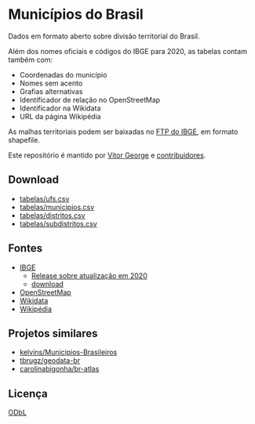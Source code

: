 # Municípios do Brasil

Dados em formato aberto sobre divisão territorial do Brasil.

Além dos nomes oficiais e códigos do IBGE para 2020, as tabelas contam também com:

- Coordenadas do município
- Nomes sem acento
- Grafias alternativas
- Identificador de relação no OpenStreetMap
- Identificador na Wikidata
- URL da página Wikipédia

As malhas territoriais podem ser baixadas no [FTP do IBGE](ftp://geoftp.ibge.gov.br/organizacao_do_territorio/malhas_territoriais/malhas_municipais/municipio_2020/Brasil/BR), em formato shapefile.

Este repositório é mantido por [Vitor George](https://github.com/vgeorge) e [contribuidores](https://github.com/mapaslivres/localidades/graphs/contributors).

## Download

- [tabelas/ufs.csv](tabelas/ufs.csv)
- [tabelas/municipios.csv](tabelas/municipios.csv)
- [tabelas/distritos.csv](tabelas/distritos.csv)
- [tabelas/subdistritos.csv](tabelas/subdistritos.csv)

## Fontes

- [IBGE](https://www.ibge.gov.br)
  - [Release sobre atualização em 2020](https://agenciadenoticias.ibge.gov.br/agencia-sala-de-imprensa/2013-agencia-de-noticias/releases/30115-ibge-atualiza-lista-de-municipios-distritos-e-subdistritos-municipais-do-pais-2020) 
  - [download](https://www.ibge.gov.br/geociencias/organizacao-do-territorio/estrutura-territorial/23701-divisao-territorial-brasileira.html?=&t=acesso-ao-produto)
- [OpenStreetMap](https://www.openstreetmap.org)
- [Wikidata](https://www.wikidata.org)
- [Wikipédia](https://www.wikipedia.org)

## Projetos similares

- [kelvins/Municipios-Brasileiros](https://github.com/kelvins/Municipios-Brasileiros)
- [tbrugz/geodata-br](https://github.com/tbrugz/geodata-br)
- [carolinabigonha/br-atlas](https://github.com/carolinabigonha/br-atlas)
## Licença

[ODbL](LICENSE)
